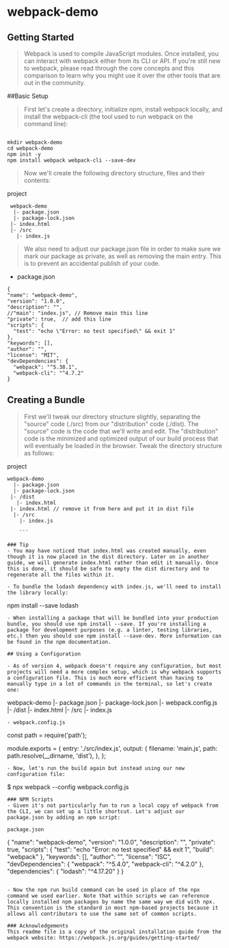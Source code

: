 # webpack-demo
 ## Getting Started
> Webpack is used to compile JavaScript modules. Once installed, you can interact with webpack either from its CLI or API. If you're still new to webpack, please read through the core concepts and this comparison to learn why you might use it over the other tools that are out in the community.

##Basic Setup
> First let's create a directory, initialize npm, install webpack locally, and install the webpack-cli (the tool used to run webpack on the command line):

```

mkdir webpack-demo
cd webpack-demo
npm init -y
npm install webpack webpack-cli --save-dev

```
> Now we'll create the following directory structure, files and their contents:

project

```
 webpack-demo
  |- package.json
  |- package-lock.json
 |- index.html
 |- /src
   |- index.js

   ```
   > We also need to adjust our package.json file in order to make sure we mark our package as private, as well as removing the main entry. This is to prevent an accidental publish of your code.

   - package.json

   ```
   {
   "name": "webpack-demo",
   "version": "1.0.0",
   "description": "",
  //"main": "index.js", // Remove main this line
  "private": true,  // add this line
   "scripts": {
     "test": "echo \"Error: no test specified\" && exit 1"
   },
   "keywords": [],
   "author": "",
   "license": "MIT",
   "devDependencies": {
     "webpack": "^5.38.1",
     "webpack-cli": "^4.7.2"
   }

   ```

   ## Creating a Bundle
  > First we'll tweak our directory structure slightly, separating the "source" code (./src) from our "distribution" code (./dist). The "source" code is the code that we'll write and edit. The "distribution" code is the minimized and optimized output of our build process that will eventually be loaded in the browser. Tweak the directory structure as follows:

project

```
webpack-demo
  |- package.json
  |- package-lock.json
 |- /dist
   |- index.html
 |- index.html // remove it from here and put it in dist file
  |- /src
    |- index.js

    ```

### Tip
- You may have noticed that index.html was created manually, even though it is now placed in the dist directory. Later on in another guide, we will generate index.html rather than edit it manually. Once this is done, it should be safe to empty the dist directory and to regenerate all the files within it.

- To bundle the lodash dependency with index.js, we'll need to install the library locally:

```
npm install --save lodash

```
- When installing a package that will be bundled into your production bundle, you should use npm install --save. If you're installing a package for development purposes (e.g. a linter, testing libraries, etc.) then you should use npm install --save-dev. More information can be found in the npm documentation.

## Using a Configuration

- As of version 4, webpack doesn't require any configuration, but most projects will need a more complex setup, which is why webpack supports a configuration file. This is much more efficient than having to manually type in a lot of commands in the terminal, so let's create one:

```
webpack-demo
  |- package.json
  |- package-lock.json
 |- webpack.config.js
  |- /dist
    |- index.html
  |- /src
    |- index.js

```
- webpack.config.js

```
const path = require('path');

module.exports = {
  entry: './src/index.js',
  output: {
    filename: 'main.js',
    path: path.resolve(__dirname, 'dist'),
  },
};

```
- Now, let's run the build again but instead using our new configuration file:

```
$ npx webpack --config webpack.config.js

```
### NPM Scripts
- Given it's not particularly fun to run a local copy of webpack from the CLI, we can set up a little shortcut. Let's adjust our package.json by adding an npm script:

package.json
```

 {
   "name": "webpack-demo",
   "version": "1.0.0",
   "description": "",
   "private": true,
   "scripts": {
    "test": "echo \"Error: no test specified\" && exit 1",
    "build": "webpack"
   },
   "keywords": [],
   "author": "",
   "license": "ISC",
   "devDependencies": {
     "webpack": "^5.4.0",
     "webpack-cli": "^4.2.0"
   },
   "dependencies": {
     "lodash": "^4.17.20"
   }
 }

 ```

 - Now the npm run build command can be used in place of the npx command we used earlier. Note that within scripts we can reference locally installed npm packages by name the same way we did with npx. This convention is the standard in most npm-based projects because it allows all contributors to use the same set of common scripts.

 ### Acknowledgements
 This readme file is a copy of the original installation guide from the webpack website: https://webpack.js.org/guides/getting-started/



